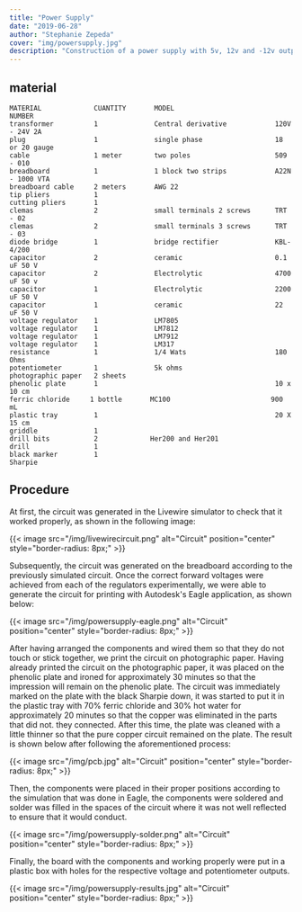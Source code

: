 ```yaml
---
title: "Power Supply"
date: "2019-06-28"
author: "Stephanie Zepeda"
cover: "img/powersupply.jpg"
description: "Construction of a power supply with 5v, 12v and -12v output. Using protoboards to check the operation of the circuit to later make a printed circuit using Autodesk's Eagle program."
---
```


## material

    MATERIAL             CUANTITY       MODEL                         NUMBER
    transformer          1              Central derivative            120V - 24V 2A                                                                 
    plug                 1              single phase                  18 or 20 gauge
    cable                1 meter        two poles                     509 - 010
    breadboard           1              1 block two strips            A22N - 1000 VTA
    breadboard cable     2 meters       AWG 22
    tip pliers           1     
    cutting pliers       1
    clemas               2              small terminals 2 screws      TRT - 02
    clemas               2              small terminals 3 screws      TRT - 03
    diode bridge         1              bridge rectifier              KBL-4/200
    capacitor            2              ceramic                       0.1 uF 50 V
    capacitor            2              Electrolytic                  4700 uF 50 v
    capacitor            1              Electrolytic                  2200 uF 50 V
    capacitor            1              ceramic                       22 uF 50 V
    voltage regulator    1              LM7805             
    voltage regulator    1              LM7812
    voltage regulator    1              LM7912
    voltage regulator    1              LM317
    resistance           1              1/4 Wats                      180 Ohms
    potentiometer        1              5k ohms
    photographic paper   2 sheets         
    phenolic plate       1                                            10 x 10 cm
    ferric chloride     1 bottle       MC100                         900 mL
    plastic tray         1                                            20 X 15 cm
    griddle              1
    drill bits           2             Her200 and Her201              
    drill                1
    black marker         1                                            Sharpie


## Procedure

At first, the circuit was generated in the Livewire simulator to check that it worked properly, as shown in the following image:

{{< image src="/img/livewirecircuit.png" alt="Circuit" position="center" style="border-radius: 8px;" >}}

Subsequently, the circuit was generated on the breadboard according to the previously simulated circuit. Once the correct forward voltages were achieved from each of the regulators experimentally, we were able to generate the circuit for printing with Autodesk's Eagle application, as shown below:

{{< image src="/img/powersupply-eagle.png" alt="Circuit" position="center" style="border-radius: 8px;" >}}

After having arranged the components and wired them so that they do not touch or stick together, we print the circuit on photographic paper. Having already printed the circuit on the photographic paper, it was placed on the phenolic plate and ironed for approximately 30 minutes so that the impression will remain on the phenolic plate. The circuit was immediately marked on the plate with the black Sharpie down, it was started to put it in the plastic tray with 70% ferric chloride and 30% hot water for approximately 20 minutes so that the copper was eliminated in the parts that did not. they connected. After this time, the plate was cleaned with a little thinner so that the pure copper circuit remained on the plate. The result is shown below after following the aforementioned process:

{{< image src="/img/pcb.jpg" alt="Circuit" position="center" style="border-radius: 8px;" >}}

Then, the components were placed in their proper positions according to the simulation that was done in Eagle, the components were soldered and solder was filled in the spaces of the circuit where it was not well reflected to ensure that it would conduct.


{{< image src="/img/powersupply-solder.png" alt="Circuit" position="center" style="border-radius: 8px;" >}}

Finally, the board with the components and working properly were put in a plastic box with holes for the respective voltage and potentiometer outputs.

{{< image src="/img/powersupply-results.jpg" alt="Circuit" position="center" style="border-radius: 8px;" >}}
